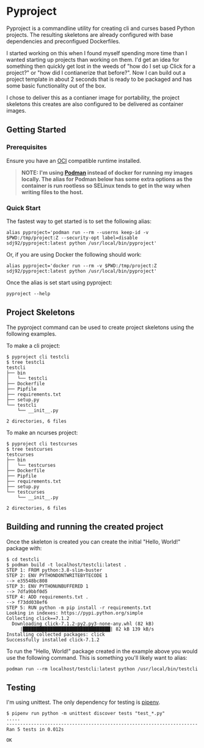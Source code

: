 # Pyproject

Pyproject is a commandline utility for creating cli and curses based Python projects. The resulting skeletons are already configured with base dependencies and preconfigued Dockerfiles.

I started working on this when I found myself spending more time than I wanted starting up projects than working on them. I'd get an idea for something then quickly get lost in the weeds of "how do I set up Click for a project?" or "how did I contianerize that before?". Now I can build out a project template in about 2 seconds that is ready to be packaged and has some basic functionality out of the box. 

I chose to deliver this as a contianer image for portability, the project skeletons this creates are also configured to be delivered as container images. 

## Getting Started

### Prerequisites

Ensure you have an [OCI](https://opencontainers.org/) compatible runtime installed.

> **NOTE: I'm using [Podman](https://podman.io) instead of docker for running my images locally. The alias for Podman below has some extra options as the container is run rootless so SELinux tends to get in the way when writing files to the host.**

### Quick Start

The fastest way to get started is to set the following alias:

```shell
alias pyproject='podman run --rm --userns keep-id -v $PWD:/tmp/project:Z --security-opt label=disable sdj92/pyproject:latest python /usr/local/bin/pyproject'
```

Or, if you are using Docker the following should work:

```shell
alias pyproject='docker run --rm -v $PWD:/tmp/project:Z sdj92/pyproject:latest python /usr/local/bin/pyproject'
```

Once the alias is set start using pyproject:

```shell
pyproject --help
```

## Project Skeletons

The pyproject command can be used to create project skeletons using the following
examples.

To make a cli project:

```shell
$ pyproject cli testcli
$ tree testcli
testcli
├── bin
│   └── testcli
├── Dockerfile
├── Pipfile
├── requirements.txt
├── setup.py
└── testcli
    └── __init__.py

2 directories, 6 files
```

To make an ncurses project:

```shell
$ pyproject cli testcurses
$ tree testcurses
testcurses
├── bin
│   └── testcurses
├── Dockerfile
├── Pipfile
├── requirements.txt
├── setup.py
└── testcurses
    └── __init__.py

2 directories, 6 files
```

## Building and running the created project

Once the skeleton is created you can create the initial "Hello, World!" package
with:

```shell
$ cd testcli
$ podman build -t localhost/testcli:latest .
STEP 1: FROM python:3.8-slim-buster
STEP 2: ENV PYTHONDONTWRITEBYTECODE 1
--> e35548bc808
STEP 3: ENV PYTHONUNBUFFERED 1
--> 7dfa9bbf0d5
STEP 4: ADD requirements.txt .
--> f73dd038ef6
STEP 5: RUN python -m pip install -r requirements.txt
Looking in indexes: https://pypi.python.org/simple
Collecting click==7.1.2
  Downloading click-7.1.2-py2.py3-none-any.whl (82 kB)
     |████████████████████████████████| 82 kB 139 kB/s
Installing collected packages: click
Successfully installed click-7.1.2
```

To run the "Hello, World!" package created in the example above you would use the following command. This is something you'll likely want to alias:
```shell
podman run --rm localhost/testcli:latest python /usr/local/bin/testcli
```

## Testing

I'm using unittest. The only dependency for testing is [pipenv](https://pipenv.pypa.io/en/latest/).

```shell
$ pipenv run python -m unittest discover tests "test_*.py"
.....
----------------------------------------------------------------------
Ran 5 tests in 0.012s

OK
```

